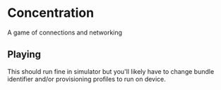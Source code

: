 Concentration
=============

A game of connections and networking

## Playing
This should run fine in simulator but you'll likely have to change bundle identifier and/or provisioning profiles to run on device.
